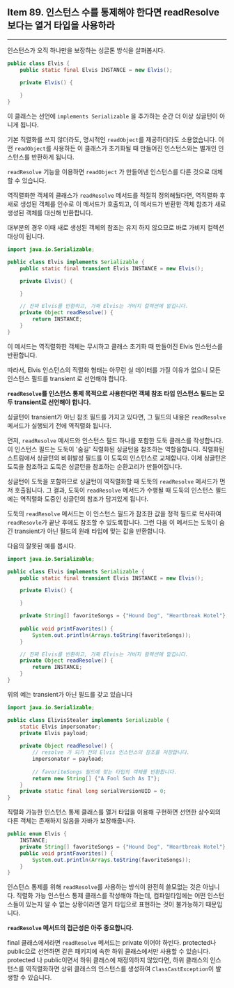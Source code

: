 ## Item 89. 인스턴스 수를 통제해야 한다면 readResolve보다는 열거 타입을 사용하라
***

인스턴스가 오직 하나만을 보장하는 싱글톤 방식을 살펴봅시다.

```java
public class Elvis {
    public static final Elvis INSTANCE = new Elvis();

    private Elvis() {
        
    }
}
```

이 클래스는 선언에 `implements Serializable` 을 추가하는 순간 더 이상
싱글턴이 아니게 됩니다.

기본 직렬화를 쓰지 않더라도, 명시적인 `readObject`를 제공하더라도 소용없습니다.
어떤 `readObject`를 사용하든 이 클래스가 초기화될 때 만들어진 인스턴스와는
별개인 인스턴스를 반환하게 됩니다.

`readResolve` 기능을 이용하면 `readObject` 가 만들어낸 인스턴스를 다른 것으로
대체할 수 있습니다.

역직렬화한 객체의 클래스가 `readResolve` 메서드를 적절히 정의해뒀다면, 역직렬화 후
새로 생성된 객체를 인수로 이 메서드가 호출되고, 이 메서드가 반환한 객체 참조가 새로 생성된 
객체를 대신해 반환합니다.

대부분의 경우 이때 새로 생성된 객체의 참조는 유지 하지 않으므로 바로 가비지 컬렉션 대상이 됩니다.

```java
import java.io.Serializable;

public class Elvis implements Serializable {
    public static final transient Elvis INSTANCE = new Elvis();

    private Elvis() {

    }

    // 진짜 Elvis를 반환하고, 가짜 Elvis는 가비지 컬렉션에 맡깁니다.
    private Object readResolve() {
        return INSTANCE;
    }
}
```

이 메서드는 역직렬화한 객체는 무시하고 클래스 초기화 때 만들어진 Elvis 인스턴스를 반환합니다.

따라서, Elvis 인스턴스의 직렬화 형태는 아무런 실 데이터를 가질 이유가 없으니 모든 인스턴스 필드를 transient 로 선언해야 합니다.

**`readResolve`를 인스턴스 통제 목적으로 사용한다면 객체 참조 타입 인스턴스 필드는 모두 transient로 선언해야 합니다.**

싱글턴이 transient가 아닌 참조 필드를 가지고 있다면, 그 필드의 내용은 `readResolve` 메서드가 실행되기 전에 역직렬화 됩니다.

먼저, `readResolve` 메서드와 인스턴스 필드 하나를 포함한 도둑 클래스를 작성합니다. 이 인스턴스 필드는 도둑이 '숨길' 직렬화된 싱글턴을
참조하는 역할을합니다. 직렬화된 스트림에서 싱글턴의 비휘발성 필드를 이 도둑의 인스턴스로 교체합니다. 이제 싱글턴은 도둑을 참조하고 
도둑은 싱글턴을 참조하는 순환고리가 만들어집니다.

싱글턴이 도둑을 포함하므로 싱글턴이 역직렬화할 때 도둑의 `readResolve` 메서드가 먼저 호출됩니다.
그 결과, 도둑이 `readResolve` 메서드가 수행될 때 도둑의 인스턴스 필드에는 역직렬화 도중인 싱글턴의 참조가 담겨있게 됩니다.

도둑의 `readResolve` 메서드는 이 인스턴스 필드가 참조한 값을 정적 필드로 복사하여 `readResovle`가 끝난 후에도 참조할 수 있도록합니다.
그런 다음 이 메서드는 도둑이 숨긴 transient가 아닌 필드의 원래 타입에 맞는 값을 반환합니다.

다음의 잘못된 예를 봅시다.

```java
import java.io.Serializable;

public class Elvis implements Serializable {
    public static final transient Elvis INSTANCE = new Elvis();

    private Elvis() {

    }

    private String[] favoriteSongs = {"Hound Dog", "Heartbreak Hotel"};
    
    public void printFavorites() {
        System.out.println(Arrays.toString(favoriteSongs));
    }

    // 진짜 Elvis를 반환하고, 가짜 Elvis는 가비지 컬렉션에 맡깁니다.
    private Object readResolve() {
        return INSTANCE;
    }
}
```

위의 예는 transient가 아닌 필드를 갖고 있습니다

```java
import java.io.Serializable;

public class ElivisStealer implements Serializable {
    static Elvis impersonator;
    private Elvis payload;
    
    private Object readResolve() {
        // resolve 가 되기 전의 Elvis 인스턴스의 참조를 저장합니다.
        impersonator = payload;
        
        // favoriteSongs 필드에 맞는 타입의 객체를 반환합니다.
        return new String[] {"A Fool Such As I"};
    }
    private static final long serialVersionUID = 0;
}
```

직렬화 가능한 인스턴스 통제 클래스를 열거 타입을 이용해 구현하면 선언한 상수외의 다른 객체는 존재하지 않음을 자바가 보장해줍니다.

```java
public enum Elvis {
    INSTANCE;
    private String[] favoriteSongs = {"Hound Dog", "Heartbreak Hotel"};
    public void printFavorites() {
        System.out.println(Arrays.toString(favoriteSongs));
    }
}
```

인스턴스 통제를 위해 `readResolve`를 사용하는 방식이 완전히 쓸모없는 것은 아닙니다. 직렬화 가능 인스턴스 통제 클래스를 작성해야 하는데,
컴파일타임에는 어떤 인스턴스들이 있는지 알 수 없는 상황이라면 열거 타입으로 표현하는 것이 불가능하기 때문입니다.

**`readResolve` 메서드의 접근성은 아주 중요합니다.**

final 클래스에서라면 `readResolve` 메서드는 private 이어야 하빈다.
protected나 public으로 선언하면 같은 패키지에 속한 하위 클래스에서만 사용할 수 있습니다.
protected 나 public이면서 하위 클래스에 재정의하지 않았다면, 하위 클래스의 인스턴스를 역직렬화하면 상위 클래스의 인스턴스를 생성하여
`ClassCastException`이 발생할 수 있습니다.